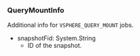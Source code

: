 ### QueryMountInfo
Additional info for `VSPHERE_QUERY_MOUNT` jobs.

- snapshotFid: System.String
  - ID of the snapshot.
